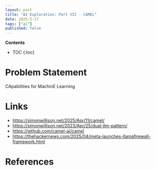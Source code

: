 ```yaml
---
layout: post
title: "AI Exploration: Part VII - CAMEL"
date: 2025-5-17
tags: ["ai"]
published: false
---
```


**Contents**
* TOC
{:toc}

# Problem Statement
CApabilities for MachinE Learning


# Links
* https://simonwillison.net/2025/Apr/11/camel/
* https://simonwillison.net/2023/Apr/25/dual-llm-pattern/
* https://github.com/camel-ai/camel
* https://thehackernews.com/2025/04/meta-launches-llamafirewall-framework.html

# References
[^1]: []()